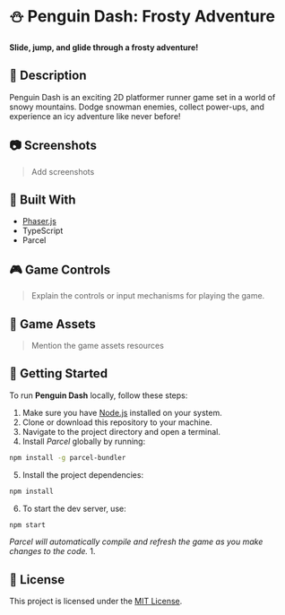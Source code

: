 # ⛄ Penguin Dash: Frosty Adventure

**Slide, jump, and glide through a frosty adventure!**

## 📖 Description

Penguin Dash is an exciting 2D platformer runner game set in a world of snowy mountains. Dodge snowman enemies, collect power-ups, and experience an icy adventure like never before!

## 📷 Screenshots

> Add screenshots

## 🔧 Built With

- [Phaser.js](https://phaser.io/)
- TypeScript
- Parcel

## 🎮 Game Controls

> Explain the controls or input mechanisms for playing the game.

## 🎨 Game Assets

> Mention the game assets resources
>

## 🚀 Getting Started

To run **Penguin Dash** locally, follow these steps:

1. Make sure you have [Node.js](https://nodejs.org/) installed on your system.
2. Clone or download this repository to your machine.
3. Navigate to the project directory and open a terminal.
4. Install *Parcel* globally by running:
```sh
npm install -g parcel-bundler
```
5. Install the project dependencies:
```sh
npm install
```
6. To start the dev server, use:
```sh
npm start
```
*Parcel will automatically compile and refresh the game as you make changes to the code.*
1. 


## 📜 License

This project is licensed under the [MIT License](./LICENSE).
